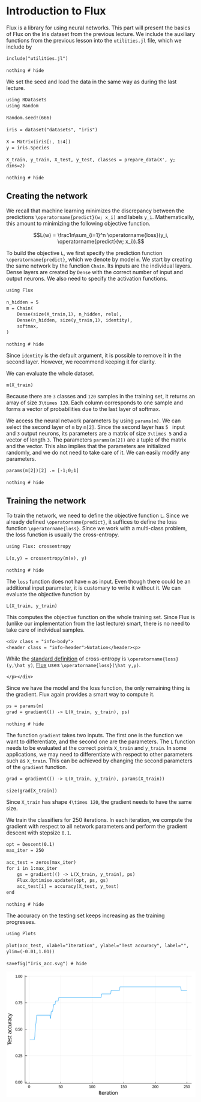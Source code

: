 # Introduction to Flux

Flux is a library for using neural networks. This part will present the basics of Flux on the Iris dataset from the previous lecture. We include the auxiliary functions from the previous lesson into the `utilities.jl` file, which we include by

```@example iris
include("utilities.jl")

nothing # hide
```

We set the seed and load the data in the same way as during the last lecture.

```@example iris
using RDatasets
using Random

Random.seed!(666)

iris = dataset("datasets", "iris")

X = Matrix(iris[:, 1:4])
y = iris.Species

X_train, y_train, X_test, y_test, classes = prepare_data(X', y; dims=2)

nothing # hide
```

## Creating the network

We recall that machine learning minimizes the discrepancy between the predictions ``\operatorname{predict}(w; x_i)`` and labels ``y_i``. Mathematically, this amount to minimizing the following objective function.  

```math
L(w) = \frac1n\sum_{i=1}^n \operatorname{loss}(y_i, \operatorname{predict}(w; x_i)).
```

To build the objective ``L``, we first specify the prediction function ``\operatorname{predict}``, which we denote by model `m`.  We start by creating the same network by the function `Chain`. Its inputs are the individual layers. Dense layers are created by `Dense` with the correct number of input and output neurons. We also need to specify the activation functions.

```@example iris
using Flux

n_hidden = 5
m = Chain(
    Dense(size(X_train,1), n_hidden, relu),
    Dense(n_hidden, size(y_train,1), identity),
    softmax,
)

nothing # hide
```

Since `identity` is the default argument, it is possible to remove it in the second layer. However, we recommend keeping it for clarity.

We can evaluate the whole dataset.

```@example iris
m(X_train)
```

Because there are ``3`` classes and ``120`` samples in the training set, it returns an array of size ``3\times 120``. Each column corresponds to one sample and forms a vector of probabilities due to the last layer of softmax.

We access the neural network parameters by using `params(m)`. We can select the second layer of `m` by `m[2]`. Since the second layer has ``5 `` input and ``3`` output neurons, its parameters are a matrix of size ``3\times 5`` and a vector of length ``3``. The parameters `params(m[2])` are a tuple of the matrix and the vector. This also implies that the parameters are initialized randomly, and we do not need to take care of it. We can easily modify any parameters.

```@example iris
params(m[2])[2] .= [-1;0;1]

nothing # hide
```





## Training the network

To train the network, we need to define the objective function ``L``. Since we already defined ``\operatorname{predict}``, it suffices to define the loss function ``\operatorname{loss}``. Since we work with a multi-class problem, the loss function is usually the cross-entropy.

```@example iris
using Flux: crossentropy

L(x,y) = crossentropy(m(x), y)

nothing # hide
```

The `loss` function does not have `m` as input. Even though there could be an additional input parameter, it is customary to write it without it. We can evaluate the objective function by

```@example iris
L(X_train, y_train)
```

This computes the objective function on the whole training set. Since Flux is (unlike our implementation from the last lecture) smart, there is no need to take care of individual samples.

```@raw html
<div class = "info-body">
<header class = "info-header">Notation</header><p>
```
While the [standard definition](https://en.wikipedia.org/wiki/Cross_entropy) of cross-entropy is ``\operatorname{loss}(y,\hat y)``, [Flux](https://fluxml.ai/Flux.jl/stable/models/losses/) uses ``\operatorname{loss}(\hat y,y)``.
```@raw html
</p></div>
```

Since we have the model and the loss function, the only remaining thing is the gradient. Flux again provides a smart way to compute it.

```@example iris
ps = params(m)
grad = gradient(() -> L(X_train, y_train), ps)

nothing # hide
```

The function `gradient` takes two inputs. The first one is the function we want to differentiate, and the second one are the parameters. The `L` function needs to be evaluated at the correct points `X_train` and `y_train`. In some applications, we may need to differentiate with respect to other parameters such as `X_train`. This can be achieved by changing the second parameters of the `gradient` function.

```@example iris
grad = gradient(() -> L(X_train, y_train), params(X_train))

size(grad[X_train])
```

Since `X_train` has shape ``4\times 120``, the gradient needs to have the same size.

We train the classifiers for 250 iterations. In each iteration, we compute the gradient with respect to all network parameters and perform the gradient descent with stepsize ``0.1``.

```@example iris
opt = Descent(0.1)
max_iter = 250

acc_test = zeros(max_iter)
for i in 1:max_iter
    gs = gradient(() -> L(X_train, y_train), ps)
    Flux.Optimise.update!(opt, ps, gs)
    acc_test[i] = accuracy(X_test, y_test)
end

nothing # hide
```

The accuracy on the testing set keeps increasing as the training progresses.

```@example iris
using Plots

plot(acc_test, xlabel="Iteration", ylabel="Test accuracy", label="", ylim=(-0.01,1.01))

savefig("Iris_acc.svg") # hide
```

![](Iris_acc.svg)
